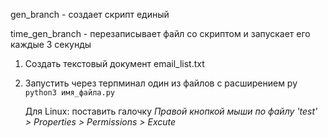 gen_branch - создает скрипт единый

time_gen_branch - перезаписывает файл со скриптом и запускает его каждые 3 секунды

1. Создать текстовый документ email_list.txt 

2. Запустить через терпминал один из файлов с расширением py `python3 имя_файла.py`

   Для Linux: поставить галочку *Правой кнопкой мыши по файлу 'test' > Properties > Permissions > Excute*
